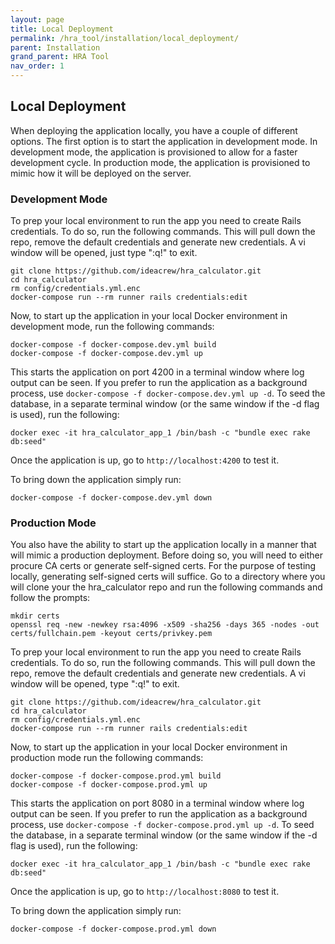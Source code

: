 ```yaml
---
layout: page
title: Local Deployment
permalink: /hra_tool/installation/local_deployment/
parent: Installation
grand_parent: HRA Tool
nav_order: 1
---
```


## Local Deployment
When deploying the application locally, you have a couple of different options.  The first option is to start the application in development mode.  In development mode, the application is provisioned to allow for a faster development cycle.  In production mode, the application is provisioned to mimic how it will be deployed on the server.

### Development Mode 
To prep your local environment to run the app you need to create Rails credentials.  To do so, run the following commands.  This will pull down the repo, remove the default credentials and generate new credentials.  A vi window will be opened, just type ":q!" to exit.  

```
git clone https://github.com/ideacrew/hra_calculator.git
cd hra_calculator
rm config/credentials.yml.enc
docker-compose run --rm runner rails credentials:edit 
```

Now, to start up the application in your local Docker environment in development mode, run the following commands:

```
docker-compose -f docker-compose.dev.yml build
docker-compose -f docker-compose.dev.yml up
```

This starts the application on port 4200 in a terminal window where log output can be seen.  If you prefer to run the application as a background process, use `docker-compose -f docker-compose.dev.yml up -d`.   To seed the database, in a separate terminal window (or the same window if the -d flag is used), run the following: 

```
docker exec -it hra_calculator_app_1 /bin/bash -c "bundle exec rake db:seed"
```

Once the application is up, go to `http://localhost:4200` to test it.

To bring down the application simply run:

```
docker-compose -f docker-compose.dev.yml down
```

### Production Mode
You also have the ability to start up the application locally in a manner that will mimic a production deployment.  Before doing so, you will need to either procure CA certs or generate self-signed certs.  For the purpose of testing locally, generating self-signed certs will suffice.  Go to a directory where you will clone your the hra_calculator repo and run the following commands and follow the prompts:

```
mkdir certs
openssl req -new -newkey rsa:4096 -x509 -sha256 -days 365 -nodes -out certs/fullchain.pem -keyout certs/privkey.pem
```

To prep your local environment to run the app you need to create Rails credentials.  To do so, run the following commands.  This will pull down the repo, remove the default credentials and generate new credentials.  A vi window will be opened, type ":q!" to exit. 

```
git clone https://github.com/ideacrew/hra_calculator.git
cd hra_calculator
rm config/credentials.yml.enc
docker-compose run --rm runner rails credentials:edit 
```
Now, to start up the application in your local Docker environment in production mode run the following commands:

``` 
docker-compose -f docker-compose.prod.yml build 
docker-compose -f docker-compose.prod.yml up 
```

This starts the application on port 8080 in a terminal window where log output can be seen.  If you prefer to run the application as a background process, use `docker-compose -f docker-compose.prod.yml up -d`.  To seed the database, in a separate terminal window (or the same window if the -d flag is used), run the following: 

```
docker exec -it hra_calculator_app_1 /bin/bash -c "bundle exec rake db:seed"
```

Once the application is up, go to `http://localhost:8080` to test it.

To bring down the application simply run:

```
docker-compose -f docker-compose.prod.yml down
```



